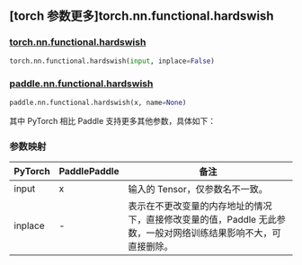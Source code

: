 ## [torch 参数更多]torch.nn.functional.hardswish

### [torch.nn.functional.hardswish](https://pytorch.org/docs/stable/generated/torch.nn.functional.hardswish.html#torch.nn.functional.hardswish)

```python
torch.nn.functional.hardswish(input, inplace=False)
```

### [paddle.nn.functional.hardswish](https://www.paddlepaddle.org.cn/documentation/docs/zh/api/paddle/nn/functional/hardswish_cn.html)

```python
paddle.nn.functional.hardswish(x, name=None)
```

其中 PyTorch 相比 Paddle 支持更多其他参数，具体如下：

### 参数映射

| PyTorch | PaddlePaddle | 备注                                                                                                            |
| ------- | ------------ | --------------------------------------------------------------------------------------------------------------- |
| input   | x            | 输入的 Tensor，仅参数名不一致。                                                                                 |
| inplace | -            | 表示在不更改变量的内存地址的情况下，直接修改变量的值，Paddle 无此参数，一般对网络训练结果影响不大，可直接删除。 |
